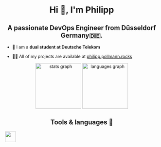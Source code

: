 <h1 align="center">Hi 👋, I'm Philipp</h1>
<h2 align="center">A passionate DevOps Engineer from Düsseldorf Germany🇩🇪.</h2>

- 🔭 I am a **dual student at Deutsche Telekom**

- 👨‍💻 All of my projects are available at [philipp.pollmann.rocks](philipp.pollmann.rocks)


<div align="center">
  <img src="https://github-readme-stats.vercel.app/api?username=philipppollmann&hide_title=false&hide_rank=false&show_icons=true&include_all_commits=true&count_private=true&disable_animations=false&theme=dracula&locale=en&hide_border=false&order=1" height="150" alt="stats graph"  />
  <img src="https://github-readme-stats.vercel.app/api/top-langs?username=philipppollmann&locale=en&hide_title=false&layout=compact&card_width=320&langs_count=5&theme=dracula&hide_border=false&order=2" height="150" alt="languages graph"  />
</div>


<h2 align="center">Tools & languages 🔧</h2>
<img src="https://img.shields.io/badge/C%23-239120?style=for-the-badge&logo=csharp&logoColor=white" height="35">
